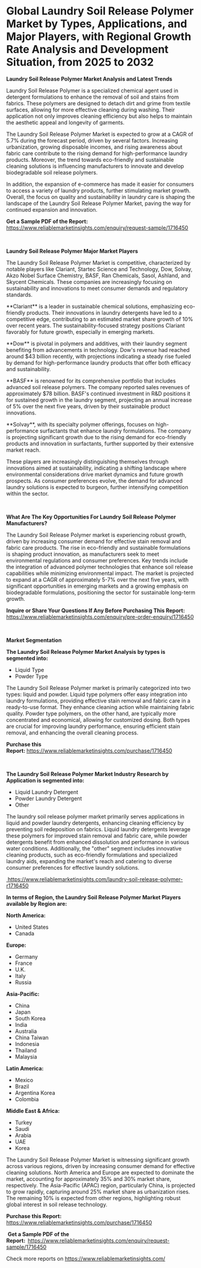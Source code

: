 <p><h1>Global Laundry Soil Release Polymer Market by Types, Applications, and Major Players, with Regional Growth Rate Analysis and Development Situation, from 2025 to 2032</h1></p><p><strong>Laundry Soil Release Polymer Market Analysis and Latest Trends</strong></p>
<p><p>Laundry Soil Release Polymer is a specialized chemical agent used in detergent formulations to enhance the removal of soil and stains from fabrics. These polymers are designed to detach dirt and grime from textile surfaces, allowing for more effective cleaning during washing. Their application not only improves cleaning efficiency but also helps to maintain the aesthetic appeal and longevity of garments.</p><p>The Laundry Soil Release Polymer Market is expected to grow at a CAGR of 5.7% during the forecast period, driven by several factors. Increasing urbanization, growing disposable incomes, and rising awareness about fabric care contribute to the rising demand for high-performance laundry products. Moreover, the trend towards eco-friendly and sustainable cleaning solutions is influencing manufacturers to innovate and develop biodegradable soil release polymers. </p><p>In addition, the expansion of e-commerce has made it easier for consumers to access a variety of laundry products, further stimulating market growth. Overall, the focus on quality and sustainability in laundry care is shaping the landscape of the Laundry Soil Release Polymer Market, paving the way for continued expansion and innovation.</p></p>
<p><strong>Get a Sample PDF of the Report:&nbsp;</strong> <a href="https://www.reliablemarketinsights.com/enquiry/request-sample/1716450?utm_campaign=1937&utm_medium=2&utm_source=Github&utm_content=ia&utm_term=12012025&utm_id=laundry-soil-release-polymer">https://www.reliablemarketinsights.com/enquiry/request-sample/1716450</a></p>
<p>&nbsp;</p>
<p><strong>Laundry Soil Release Polymer Major Market Players</strong></p>
<p><p>The Laundry Soil Release Polymer Market is competitive, characterized by notable players like Clariant, Startec Science and Technology, Dow, Solvay, Akzo Nobel Surface Chemistry, BASF, Ran Chemicals, Sasol, Ashland, and Skycent Chemicals. These companies are increasingly focusing on sustainability and innovations to meet consumer demands and regulatory standards.</p><p>**Clariant** is a leader in sustainable chemical solutions, emphasizing eco-friendly products. Their innovations in laundry detergents have led to a competitive edge, contributing to an estimated market share growth of 10% over recent years. The sustainability-focused strategy positions Clariant favorably for future growth, especially in emerging markets.</p><p>**Dow** is pivotal in polymers and additives, with their laundry segment benefiting from advancements in technology. Dow's revenue had reached around $43 billion recently, with projections indicating a steady rise fueled by demand for high-performance laundry products that offer both efficacy and sustainability.</p><p>**BASF** is renowned for its comprehensive portfolio that includes advanced soil release polymers. The company reported sales revenues of approximately $78 billion. BASF's continued investment in R&D positions it for sustained growth in the laundry segment, projecting an annual increase of 5% over the next five years, driven by their sustainable product innovations.</p><p>**Solvay**, with its specialty polymer offerings, focuses on high-performance surfactants that enhance laundry formulations. The company is projecting significant growth due to the rising demand for eco-friendly products and innovation in surfactants, further supported by their extensive market reach.</p><p>These players are increasingly distinguishing themselves through innovations aimed at sustainability, indicating a shifting landscape where environmental considerations drive market dynamics and future growth prospects. As consumer preferences evolve, the demand for advanced laundry solutions is expected to burgeon, further intensifying competition within the sector.</p></p>
<p>&nbsp;</p>
<p><strong>What Are The Key Opportunities For Laundry Soil Release Polymer Manufacturers?</strong></p>
<p><p>The Laundry Soil Release Polymer market is experiencing robust growth, driven by increasing consumer demand for effective stain removal and fabric care products. The rise in eco-friendly and sustainable formulations is shaping product innovation, as manufacturers seek to meet environmental regulations and consumer preferences. Key trends include the integration of advanced polymer technologies that enhance soil release capabilities while minimizing environmental impact. The market is projected to expand at a CAGR of approximately 5-7% over the next five years, with significant opportunities in emerging markets and a growing emphasis on biodegradable formulations, positioning the sector for sustainable long-term growth.</p></p>
<p><strong>Inquire or Share Your Questions If Any Before Purchasing This Report:</strong> <a href="https://www.reliablemarketinsights.com/enquiry/pre-order-enquiry/1716450?utm_campaign=1937&utm_medium=2&utm_source=Github&utm_content=ia&utm_term=12012025&utm_id=laundry-soil-release-polymer">https://www.reliablemarketinsights.com/enquiry/pre-order-enquiry/1716450</a></p>
<p>&nbsp;</p>
<p><strong>Market Segmentation</strong></p>
<p><strong>The Laundry Soil Release Polymer Market Analysis by types is segmented into:</strong></p>
<p><ul><li>Liquid Type</li><li>Powder Type</li></ul></p>
<p><p>The Laundry Soil Release Polymer market is primarily categorized into two types: liquid and powder. Liquid type polymers offer easy integration into laundry formulations, providing effective stain removal and fabric care in a ready-to-use format. They enhance cleaning action while maintaining fabric quality. Powder type polymers, on the other hand, are typically more concentrated and economical, allowing for customized dosing. Both types are crucial for improving laundry performance, ensuring efficient stain removal, and enhancing the overall cleaning process.</p></p>
<p><strong>Purchase this Report:&nbsp;</strong><a href="https://www.reliablemarketinsights.com/purchase/1716450?utm_campaign=1937&utm_medium=2&utm_source=Github&utm_content=ia&utm_term=12012025&utm_id=laundry-soil-release-polymer">https://www.reliablemarketinsights.com/purchase/1716450</a></p>
<p>&nbsp;</p>
<p><strong>The Laundry Soil Release Polymer Market Industry Research by Application is segmented into:</strong></p>
<p><ul><li>Liquid Laundry Detergent</li><li>Powder Laundry Detergent</li><li>Other</li></ul></p>
<p><p>The laundry soil release polymer market primarily serves applications in liquid and powder laundry detergents, enhancing cleaning efficiency by preventing soil redeposition on fabrics. Liquid laundry detergents leverage these polymers for improved stain removal and fabric care, while powder detergents benefit from enhanced dissolution and performance in various water conditions. Additionally, the "other" segment includes innovative cleaning products, such as eco-friendly formulations and specialized laundry aids, expanding the market's reach and catering to diverse consumer preferences for effective laundry solutions.</p></p>
<p><a href="https://www.reliablemarketinsights.com/laundry-soil-release-polymer-r1716450?utm_campaign=1937&utm_medium=2&utm_source=Github&utm_content=ia&utm_term=12012025&utm_id=laundry-soil-release-polymer">&nbsp;https://www.reliablemarketinsights.com/laundry-soil-release-polymer-r1716450</a></p>
<p><strong>In terms of Region, the Laundry Soil Release Polymer Market Players available by Region are:</strong></p>
<p>
    <p> <strong> North America: </strong>
        <ul>
            <li>United States</li>
            <li>Canada</li>
        </ul>
        </p> 
    <p> <strong> Europe: </strong>
        <ul>
            <li>Germany</li>
            <li>France</li>
            <li>U.K.</li>
            <li>Italy</li>
            <li>Russia</li>
        </ul>
        </p> 
    <p> <strong> Asia-Pacific: </strong>
        <ul>
            <li>China</li>
            <li>Japan</li>
            <li>South Korea</li>
            <li>India</li>
            <li>Australia</li>
            <li>China Taiwan</li>
            <li>Indonesia</li>
            <li>Thailand</li>
            <li>Malaysia</li>
        </ul>
        </p> 
    <p> <strong> Latin America: </strong>
        <ul>
            <li>Mexico</li>
            <li>Brazil</li>
            <li>Argentina Korea</li>
            <li>Colombia</li>
        </ul>
        </p> 
    <p> <strong> Middle East & Africa: </strong>
        <ul>
            <li>Turkey</li>
            <li>Saudi</li>
            <li>Arabia</li>
            <li>UAE</li>
            <li>Korea</li>
        </ul>
    </p>
    </p>
<p><p>The Laundry Soil Release Polymer Market is witnessing significant growth across various regions, driven by increasing consumer demand for effective cleaning solutions. North America and Europe are expected to dominate the market, accounting for approximately 35% and 30% market share, respectively. The Asia-Pacific (APAC) region, particularly China, is projected to grow rapidly, capturing around 25% market share as urbanization rises. The remaining 10% is expected from other regions, highlighting robust global interest in soil release technology.</p></p>
<p><strong>Purchase this Report: </strong><a href="https://www.reliablemarketinsights.com/purchase/1716450?utm_campaign=1937&utm_medium=2&utm_source=Github&utm_content=ia&utm_term=12012025&utm_id=laundry-soil-release-polymer">https://www.reliablemarketinsights.com/purchase/1716450</a></p>
<p>&nbsp;<strong>Get a Sample PDF of the Report:&nbsp;&nbsp;</strong><a href="https://www.reliablemarketinsights.com/enquiry/request-sample/1716450?utm_campaign=1937&utm_medium=2&utm_source=Github&utm_content=ia&utm_term=12012025&utm_id=laundry-soil-release-polymer">https://www.reliablemarketinsights.com/enquiry/request-sample/1716450</a></p>
<p><strong></strong></p>
<p>Check more reports on <a href="https://www.reliablemarketinsights.com/?utm_campaign=1937&utm_medium=2&utm_source=Github&utm_content=ia&utm_term=12012025&utm_id=laundry-soil-release-polymer">https://www.reliablemarketinsights.com/</a></p>